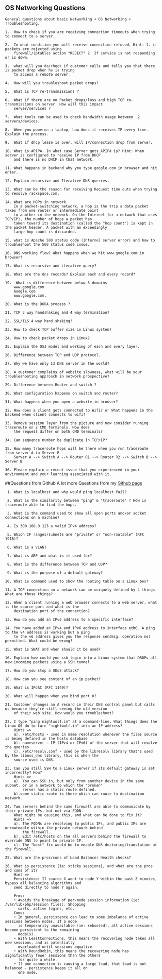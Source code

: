 ## OS Networking Questions
`General questions about basic Networking + OS Networking + Troubleshooting.
`	


	1.  How to check if you are receiving connection timeouts when trying to connect to a server. 

	2.  In what condition you will receive connection refused. Hint: 1. if packets are rejected using 
	    firewall/iptables action "REJECT" 2. If service is not responding or is down. 

	3.  what will you do/check if customer calls and tells you that there is packet drop when he is trying 
	    to access a remote server.

	4.  How will you troubleshoot packet drops?

	5.  What is TCP re-transmissions ?

	6.  What if there are no Packet drops/loss and high TCP re-transmissions on server. How will this impact 
	    server/services ?

	7.  What tools can be used to check bandwidth usage between  2 servers/devices.  

	8.  When you poweron a laptop, how does it receives IP every time. Explain the process. 

	9.  What if dhcp lease is over, will IP/connection drop from server. 

	10. What is APIPA. In what case Server gets APIPA ip? Hint: When server is configured to receive IP from DHCP 
	    and there is no DHCP in that network. 

	11. What happens in backend why you type google.com in browser and hit enter. 

	12. Explain recursive and Iterative DNS queries. 

	13. What can be the reason for receiving Request time outs when trying to resolve rackspace.com.

	14. What are HOPs in network. 
	    In a packet-switching network, a hop is the trip a data packet takes from one router or intermediate point 
	    to another in the network. On the Internet (or a network that uses TCP/IP), the number of hops a packet has 
	    taken toward its destination (called the "hop count") is kept in the packet header. A packet with an exceedingly 
	    large hop count is discarded.

	15. what is Apache 500 status code (Internel server error) and how to troubleshoot the 500 status code issue. 
	
	16. DNS working flow? What happens when we hit www.google.com in browser? 
	
	17. What is recursive and iterative query? 

	18. What are the dns records? Explain each and every record? 
	
	19.  What is difference between below 3 domains 
		www.google.com 
		Google.com 
		www.google.com. 

	20. What is the DORA process ? 
	
	21. TCP 3 way handshaking and 4 way termination? 
	
	22. SSL/TLS 4 way hand shaking? 
	
	23. How to check TCP buffer size in Linux system? 
	
	24. How to check packet drops in Linux? 
	
	25. Explain the OSI model and working of each and every layer. 
	
	26. Difference between TCP and UDP protocol. 
	
	27. Why we have only 13 DNS server in the world? 
	
	28. A customer complains of website slowness, what will be your troubleshooting approach in network prospective? 
	
	29. Difference between Router and switch ? 
	
	30. What configuration happens on switch and router? 
	
	31. What happens when you open a website in browser? 
	
	32. How does a client gets connected to Wifi? or What happens in the backend when client connects to wifi? 

	33. Remove session layer from the picture and now consider running traceroute on 2 CMD terminals. How does
	    the request differ on both CMD terminals? 
	
	34. Can sequence number be duplicate in TCP/IP? 
	 
	35. How many traceroute hops will be there when you run traceroute from server A to Server B 
		Server A --> Switch A --> Router R1 --> Router R2 --> Switch B --> Server B 
	
	36. Please explain a recent issue that you experienced in your environment and your learning associated with it. 


##Questions from Github
A lot more Questions from my [Github page](https://raw.githubusercontent.com/v-nightwolf/nightwolf/main/network_questions_db)


     1. What is localhost and why would ping localhost fail?

     2. What is the similarity between "ping" & "traceroute" ? How is traceroute able to find the hops.

     3. What is the command used to show all open ports and/or socket connections on a machine?

     4. Is 300.168.0.123 a valid IPv4 address?

     5. Which IP ranges/subnets are "private" or "non-routable" (RFC 1918)?

     6. What is a VLAN?

     7. What is ARP and what is it used for?

     8. What is the difference between TCP and UDP?

     9. What is the purpose of a default gateway?

    10. What is command used to show the routing table on a Linux box?

    11. A TCP connection on a network can be uniquely defined by 4 things. What are those things?

    12. When a client running a web browser connects to a web server, what is the source port and what is the 
        destination port of the connection?

    13. How do you add an IPv6 address to a specific interface?

    14. You have added an IPv4 and IPv6 address to interface eth0. A ping to the v4 address is working but a ping 
        to the v6 address gives you the response sendmsg: operation not permitted. What could be wrong?

    15. What is SNAT and when should it be used?

    16. Explain how could you ssh login into a Linux system that DROPs all new incoming packets using a SSH tunnel.

    17. How do you stop a DDoS attack?

    18. How can you see content of an ip packet?

    19. What is IPoAC (RFC 1149)?

    20. What will happen when you bind port 0?

    21. Customer changes an A record in their DNS control panel but calls us because they're still seeing the old version 
        of their web site. How would you troubleshoot? 

    22. I type "ping nightwolf.in" at a command-line. What things does the Linux OS do to turn "nightwolf.in" into an IP address? 
        Hints =>
        a). /etc/hosts - used in name resolution whenever the files source is being defined in the hosts database 
        b). nameserver – IP (IPv4 or IPv6) of the server that will resolve the queries 
        c). /etc/resolv.conf - used by the libresolv library that's used by the libnss_dns library, this is when the 
        source used is DNS. 

    23. Can you still SSH to a Linux server if its default gateway is set incorrectly? How? 
        Hints =>  
        a). You can SSH in, but only from another device in the same subnet, or in a network to which the "broken" 
            server has a static route defined. 
        b).some static route is there which can route to destination network.

    24. Two servers behind the same firewall are able to communicate by their private IPs, but not via FQDN. 
        What might be causing this, and what can be done to fix it?
        Hints =>
        a). The FQDNs are resolving to public IPs, and public IPs are unrouteable within the private network behind 
            the firewall.
        b). Edit /etc/hosts on the all servers behind the firewall to override DNS to point to private IP.
        c). The "best" fix would be to enable DNS doctoring/translation at the firewall.

    25. What are the pros/cons of Load Balancer Health checks?
       
    26. What is persistence (ie: sticky sessions), and what are the pros and cons of it?
        Hint =>
        Persistence: If source X went to node Y within the past Z minutes, bypass all balancing algorithms and
        send directly to node Y again.

        Pros:
        • Avoids the breakage of per-node session information (ie: /var/lib/php/session files). Shopping
          carts, active logins, etc.
        Cons:
        • In general, persistence can lead to some imbalance of active sessions between nodes. If a node
          is temporarily unavailable (ie: rebooted), all active sessions become persistent to the remaining
          node(s).
        • With LeastConnections, this means the recovering node takes all new sessions, and is potentially 
          overloaded until sessions equalize.
        • With RoundRobin, this means the recovering node has significantly fewer sessions than the others 
          for quite a while.
        • If one connection is causing a large load, that load is not balanced - persistence keeps it all on
          one node. 
